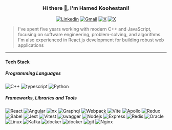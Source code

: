 <div align="center" >

### Hi there 👋, I'm Hamed Koohestani!

<a href="https://www.linkedin.com/in/hamed-koohestani">![Linkedin](https://img.shields.io/badge/-LinkedIn-black.svg?style=flat-square&logo=linkedin&color=0e76a8&logoColor=fff)</a>
<a href="mailto://hamedk9776@gmail.com">![Gmail](https://img.shields.io/static/v1?logo=gmail&message=Gmail&label=&color=C71610&logoColor=fff&style=flat-square)</a>
<a href="https://x.com/hamedk9776">![X](https://img.shields.io/static/v1?logo=x&message=X&label=&color=000000&logoColor=fff&style=flat-square)</a>
<a href="https://t.me/hamedk9776">![X](https://img.shields.io/static/v1?logo=telegram&message=Telegram&label=&color=0088cc&logoColor=fff&style=flat-square)</a>


</div>

> I've spent five years working with modern C++ and JavaScript, focusing on software engineering, problem-solving, and algorithms. I'm also experienced in React.js development for building robust web applications

---

#### Tech Stack

##### Programming Languages

![C++](https://img.shields.io/static/v1?logo=c%2B%2B&label=&message=C%2B%2B&color=2D333B&logoWidth=20&logoColor=EEE&style=flat-square)
![typescript](https://img.shields.io/static/v1?logo=typescript&label=&message=Typescript&color=2D333B&logoWidth=20&logoColor=EEE&style=flat-square)
![Python](https://img.shields.io/static/v1?logo=python&label=&message=Python&color=2D333B&logoWidth=20&logoColor=EEE&style=flat-square)

##### Frameworks, Libraries and Tools

![React](https://img.shields.io/static/v1?logo=React&label=&message=React&color=2D333B&logoWidth=20&logoColor=EEE&style=flat-square)
![Angular](https://img.shields.io/static/v1?logo=Angular&label=&message=Angular&color=2D333B&logoWidth=20&logoColor=EEE&style=flat-square)
![nx](https://img.shields.io/static/v1?logo=nx&label=&message=nx&color=2D333B&logoWidth=20&logoColor=EEE&style=flat-square)
![Graphql](https://img.shields.io/static/v1?logo=graphql&label=&message=Graphql&color=2D333B&logoWidth=20&logoColor=EEE&style=flat-square)
![Webpack](https://img.shields.io/static/v1?logo=Webpack&label=&message=Webpack&color=2D333B&logoWidth=20&logoColor=EEE&style=flat-square)
![Vite](https://img.shields.io/static/v1?logo=Vite&label=&message=Vite&color=2D333B&logoWidth=20&logoColor=EEE&style=flat-square)
![Apollo](https://img.shields.io/static/v1?logo=apollographql&label=&message=Apollo&color=2D333B&logoWidth=20&logoColor=EEE&style=flat-square)
![Redux](https://img.shields.io/static/v1?logo=Redux&label=&message=Redux-toolkit&color=2D333B&logoWidth=20&logoColor=EEE&style=flat-square)
![Babel](https://img.shields.io/static/v1?logo=Babel&label=&message=Babel&color=2D333B&logoWidth=20&logoColor=EEE&style=flat-square)
![Jest](https://img.shields.io/static/v1?logo=Jest&label=&message=Jest&color=2D333B&logoWidth=20&logoColor=EEE&style=flat-square)
![Vitest](https://img.shields.io/static/v1?logo=Vitest&label=&message=Vitest&color=2D333B&logoWidth=20&logoColor=EEE&style=flat-square)
![swagger](https://img.shields.io/static/v1?logo=swagger&label=&message=swagger&color=2D333B&logoWidth=20&logoColor=EEE&style=flat-square)
![Nodejs](https://img.shields.io/static/v1?logo=nodedotjs&label=&message=NodeJS&color=2D333B&logoWidth=20&logoColor=EEE&style=flat-square)
![Express](https://img.shields.io/static/v1?logo=Express&label=&message=Express&color=2D333B&logoWidth=20&logoColor=EEE&style=flat-square)
![Redis](https://img.shields.io/static/v1?logo=Redis&label=&message=Redis&color=2D333B&logoWidth=20&logoColor=EEE&style=flat-square)
![Oracle](https://img.shields.io/static/v1?logo=Oracle&label=&message=Oracle&color=2D333B&logoWidth=20&logoColor=EEE&style=flat-square)
![Linux](https://img.shields.io/static/v1?logo=Linux&label=&message=Linux&color=2D333B&logoWidth=20&logoColor=EEE&style=flat-square)
![Kafka](https://img.shields.io/static/v1?logo=apache-kafka&label=&message=Kafka&color=2D333B&logoWidth=20&logoColor=EEE&style=flat-square)
![docker](https://img.shields.io/static/v1?logo=docker&label=&message=docker&color=2D333B&logoWidth=20&logoColor=EEE&style=flat-square)
![docker](https://img.shields.io/static/v1?logo=docker&label=&message=docker-compose&color=2D333B&logoWidth=20&logoColor=EEE&style=flat-square)
![git](https://img.shields.io/static/v1?logo=git&label=&message=git&color=2D333B&logoWidth=20&logoColor=EEE&style=flat-square)
![Nginx](https://img.shields.io/static/v1?logo=Nginx&label=&message=Nginx&color=2D333B&logoWidth=20&logoColor=EEE&style=flat-square)
